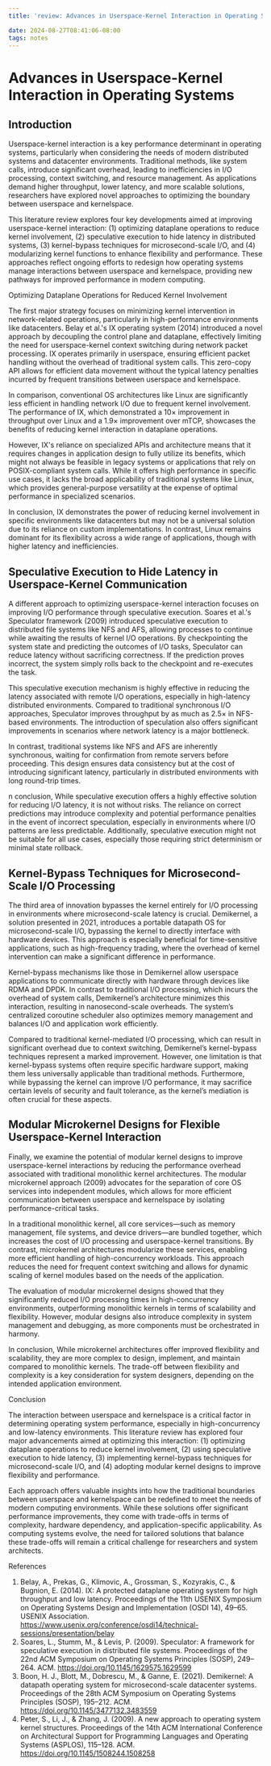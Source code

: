 ```yaml
---
title: 'review: Advances in Userspace-Kernel Interaction in Operating Systems '

date: 2024-08-27T08:41:06-08:00
tags: notes
---
```



# Advances in Userspace-Kernel Interaction in Operating Systems 

## Introduction 

Userspace-kernel interaction is a key performance determinant in operating systems, particularly when considering the needs of modern distributed systems and datacenter environments. Traditional methods, like system calls, introduce significant overhead, leading to inefficiencies in I/O processing, context switching, and resource management. As applications demand higher throughput, lower latency, and more scalable solutions, researchers have explored novel approaches to optimizing the boundary between userspace and kernelspace. 

This literature review explores four key developments aimed at improving userspace-kernel interaction: (1) optimizing dataplane operations to reduce kernel involvement, (2) speculative execution to hide latency in distributed systems, (3) kernel-bypass techniques for microsecond-scale I/O, and (4) modularizing kernel functions to enhance flexibility and performance. These approaches reflect ongoing efforts to redesign how operating systems manage interactions between userspace and kernelspace, providing new pathways for improved performance in modern computing. 

Optimizing Dataplane Operations for Reduced Kernel Involvement 

The first major strategy focuses on minimizing kernel intervention in network-related operations, particularly in high-performance environments like datacenters. Belay et al.'s IX operating system (2014) introduced a novel approach by decoupling the control plane and dataplane, effectively limiting the need for userspace-kernel context switching during network packet processing. IX operates primarily in userspace, ensuring efficient packet handling without the overhead of traditional system calls. This zero-copy API allows for efficient data movement without the typical latency penalties incurred by frequent transitions between userspace and kernelspace. 

In comparison, conventional OS architectures like Linux are significantly less efficient in handling network I/O due to frequent kernel involvement. The performance of IX, which demonstrated a 10× improvement in throughput over Linux and a 1.9× improvement over mTCP, showcases the benefits of reducing kernel interaction in dataplane operations. 

However, IX's reliance on specialized APIs and architecture means that it requires changes in application design to fully utilize its benefits, which might not always be feasible in legacy systems or applications that rely on POSIX-compliant system calls. While it offers high performance in specific use cases, it lacks the broad applicability of traditional systems like Linux, which provides general-purpose versatility at the expense of optimal performance in specialized scenarios. 

In conclusion, IX demonstrates the power of reducing kernel involvement in specific environments like datacenters but may not be a universal solution due to its reliance on custom implementations. In contrast, Linux remains dominant for its flexibility across a wide range of applications, though with higher latency and inefficiencies. 

## Speculative Execution to Hide Latency in Userspace-Kernel Communication 

A different approach to optimizing userspace-kernel interaction focuses on improving I/O performance through speculative execution. Soares et al.'s Speculator framework (2009) introduced speculative execution to distributed file systems like NFS and AFS, allowing processes to continue while awaiting the results of kernel I/O operations. By checkpointing the system state and predicting the outcomes of I/O tasks, Speculator can reduce latency without sacrificing correctness. If the prediction proves incorrect, the system simply rolls back to the checkpoint and re-executes the task. 

This speculative execution mechanism is highly effective in reducing the latency associated with remote I/O operations, especially in high-latency distributed environments. Compared to traditional synchronous I/O approaches, Speculator improves throughput by as much as 2.5× in NFS-based environments. The introduction of speculation also offers significant improvements in scenarios where network latency is a major bottleneck. 

In contrast, traditional systems like NFS and AFS are inherently synchronous, waiting for confirmation from remote servers before proceeding. This design ensures data consistency but at the cost of introducing significant latency, particularly in distributed environments with long round-trip times. 

n conclusion, While speculative execution offers a highly effective solution for reducing I/O latency, it is not without risks. The reliance on correct predictions may introduce complexity and potential performance penalties in the event of incorrect speculation, especially in environments where I/O patterns are less predictable. Additionally, speculative execution might not be suitable for all use cases, especially those requiring strict determinism or minimal state rollback. 

## Kernel-Bypass Techniques for Microsecond-Scale I/O Processing 

The third area of innovation bypasses the kernel entirely for I/O processing in environments where microsecond-scale latency is crucial. Demikernel, a solution presented in 2021, introduces a portable datapath OS for microsecond-scale I/O, bypassing the kernel to directly interface with hardware devices. This approach is especially beneficial for time-sensitive applications, such as high-frequency trading, where the overhead of kernel intervention can make a significant difference in performance. 

Kernel-bypass mechanisms like those in Demikernel allow userspace applications to communicate directly with hardware through devices like RDMA and DPDK. In contrast to traditional I/O processing, which incurs the overhead of system calls, Demikernel’s architecture minimizes this interaction, resulting in nanosecond-scale overheads. The system’s centralized coroutine scheduler also optimizes memory management and balances I/O and application work efficiently. 

Compared to traditional kernel-mediated I/O processing, which can result in significant overhead due to context switching, Demikernel’s kernel-bypass techniques represent a marked improvement. However, one limitation is that kernel-bypass systems often require specific hardware support, making them less universally applicable than traditional methods. Furthermore, while bypassing the kernel can improve I/O performance, it may sacrifice certain levels of security and fault tolerance, as the kernel’s mediation is often crucial for these aspects. 

## Modular Microkernel Designs for Flexible Userspace-Kernel Interaction 

Finally, we examine the potential of modular kernel designs to improve userspace-kernel interactions by reducing the performance overhead associated with traditional monolithic kernel architectures. The modular microkernel approach (2009) advocates for the separation of core OS services into independent modules, which allows for more efficient communication between userspace and kernelspace by isolating performance-critical tasks. 

In a traditional monolithic kernel, all core services—such as memory management, file systems, and device drivers—are bundled together, which increases the cost of I/O processing and userspace-kernel transitions. By contrast, microkernel architectures modularize these services, enabling more efficient handling of high-concurrency workloads. This approach reduces the need for frequent context switching and allows for dynamic scaling of kernel modules based on the needs of the application. 

The evaluation of modular microkernel designs showed that they significantly reduced I/O processing times in high-concurrency environments, outperforming monolithic kernels in terms of scalability and flexibility. However, modular designs also introduce complexity in system management and debugging, as more components must be orchestrated in harmony. 

In conclusion, While microkernel architectures offer improved flexibility and scalability, they are more complex to design, implement, and maintain compared to monolithic kernels. The trade-off between flexibility and complexity is a key consideration for system designers, depending on the intended application environment. 

Conclusion 

The interaction between userspace and kernelspace is a critical factor in determining operating system performance, especially in high-concurrency and low-latency environments. This literature review has explored four major advancements aimed at optimizing this interaction: (1) optimizing dataplane operations to reduce kernel involvement, (2) using speculative execution to hide latency, (3) implementing kernel-bypass techniques for microsecond-scale I/O, and (4) adopting modular kernel designs to improve flexibility and performance. 

Each approach offers valuable insights into how the traditional boundaries between userspace and kernelspace can be redefined to meet the needs of modern computing environments. While these solutions offer significant performance improvements, they come with trade-offs in terms of complexity, hardware dependency, and application-specific applicability. As computing systems evolve, the need for tailored solutions that balance these trade-offs will remain a critical challenge for researchers and system architects. 

References 

1. Belay, A., Prekas, G., Klimovic, A., Grossman, S., Kozyrakis, C., & Bugnion, E. (2014). IX: A protected dataplane operating system for high throughput and low latency. Proceedings of the 11th USENIX Symposium on Operating Systems Design and Implementation (OSDI 14), 49–65. USENIX Association. https://www.usenix.org/conference/osdi14/technical-sessions/presentation/belay 
2. Soares, L., Stumm, M., & Levis, P. (2009). Speculator: A framework for speculative execution in distributed file systems. Proceedings of the 22nd ACM Symposium on Operating Systems Principles (SOSP), 249–264. ACM. https://doi.org/10.1145/1629575.1629599 
3. Boon, H. J., Blott, M., Dobrescu, M., & Ganne, E. (2021). Demikernel: A datapath operating system for microsecond-scale datacenter systems. Proceedings of the 28th ACM Symposium on Operating Systems Principles (SOSP), 195–212. ACM. https://doi.org/10.1145/3477132.3483559 
4. Peter, S., Li, J., & Zhang, J. (2009). A new approach to operating system kernel structures. Proceedings of the 14th ACM International Conference on Architectural Support for Programming Languages and Operating Systems (ASPLOS), 115–128. ACM. https://doi.org/10.1145/1508244.1508258 

 
